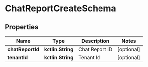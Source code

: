 
# ChatReportCreateSchema

## Properties
Name | Type | Description | Notes
------------ | ------------- | ------------- | -------------
**chatReportId** | **kotlin.String** | Chat Report ID |  [optional]
**tenantId** | **kotlin.String** | Tenant Id |  [optional]



